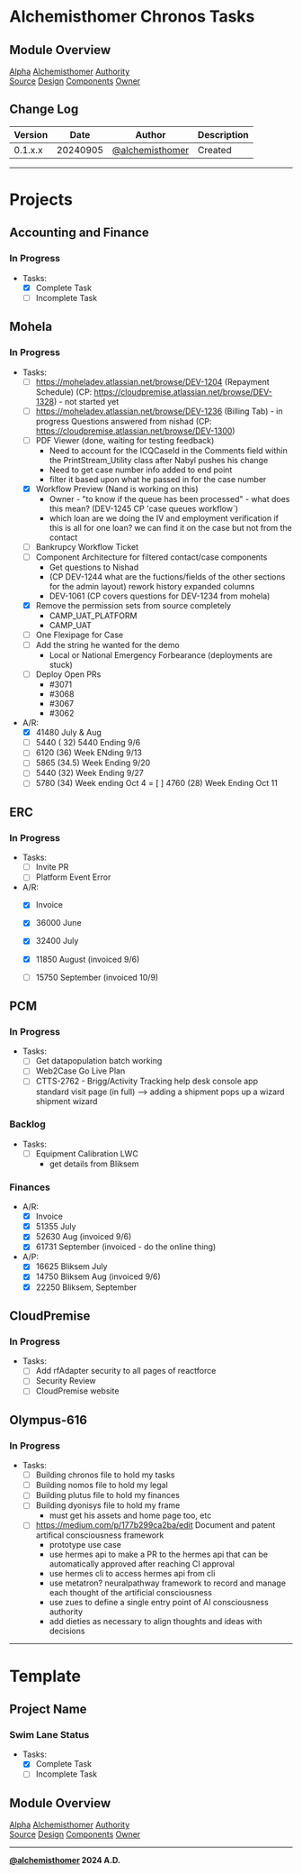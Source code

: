 # Alchemisthomer Chronos Tasks

## Module Overview
[Alpha](../../../README.md)
[Alchemisthomer](../README.md)
[Authority](../../zeus/zeus.components.md)  
[Source](../alchemisthomer.source.md)
[Design](../alchemisthomer.design.md)
[Components](../alchemisthomer.components.md)
[Owner](https://github.com/alchemisthomer)

## Change Log

| Version   | Date       | Author                                                   | Description   |
|-----------|------------|----------------------------------------------------------|---------------|
| 0.1.x.x   | 20240905   | [@alchemisthomer](https://github.com/alchemisthomer)     | Created       

---

# Projects

## Accounting and Finance
### In Progress
- Tasks:
    - [x] Complete Task
    - [ ] Incomplete Task

## Mohela
### In Progress
- Tasks:
    - [ ] https://moheladev.atlassian.net/browse/DEV-1204 (Repayment Schedule)
        (CP: https://cloudpremise.atlassian.net/browse/DEV-1328) - not started yet
    - [ ] https://moheladev.atlassian.net/browse/DEV-1236 (Billing Tab) - in progress
        Questions answered from nishad (CP: https://cloudpremise.atlassian.net/browse/DEV-1300)
    - [ ] PDF Viewer (done, waiting for testing feedback)
        - Need to account for the ICQCaseId in the Comments field within the PrintStream_Utility class after Nabyl pushes his change
        - Need to get case number info added to end point
        - filter it based upon what he passed in for the case number 
    - [x] Workflow Preview (Nand is working on this)
        - Owner - "to know if the queue has been processed" - what does this mean? (DEV-1245 CP 'case queues workflow`)
        - which loan are we doing the IV and employment verification if this is all for one loan?  we can find it on the case but not from the contact
    - [ ] Bankrupcy Workflow Ticket
    - [ ] Component Architecture for filtered contact/case components
        - Get questions to Nishad
        - (CP DEV-1244 what are the fuctions/fields of the other sections for the admin layout)
            rework history
            expanded columns
        - DEV-1061 (CP covers questions for DEV-1234 from mohela)
    - [x] Remove the permission sets from source completely
        - CAMP_UAT_PLATFORM
        - CAMP_UAT
    - [ ] One Flexipage for Case
    - [ ] Add the string he wanted for the demo
        - Local or National Emergency Forbearance (deployments are stuck)
    - [ ] Deploy Open PRs
        - #3071
        - #3068
        - #3067
        - #3062
- A/R:
    - [x] 41480 July & Aug
    - [ ] 5440 ( 32) 5440 Ending 9/6
    - [ ] 6120 (36) Week ENding 9/13
    - [ ] 5865 (34.5) Week Ending 9/20
    - [ ] 5440  (32) Week Ending 9/27
    - [ ] 5780 (34) Week ending Oct 4
    = [ ] 4760 (28) Week Ending Oct 11

## ERC
### In Progress
- Tasks:
    - [ ] Invite PR
    - [ ] Platform Event Error
- A/R:
    - [x] Invoice
    - [x] 36000 June
    - [x] 32400 July
    - [x] 11850 August (invoiced 9/6)
    - [ ] 15750 September (invoiced 10/9)


## PCM
### In Progress
- Tasks:
    - [ ] Get datapopulation batch working
    - [ ] Web2Case Go Live Plan
    - [ ] CTTS-2762 - Brigg/Activity Tracking
        help desk console app
        standard visit page (in full) --> adding a shipment pops up a wizard
        shipment wizard 

### Backlog
- Tasks:
    - [ ] Equipment Calibration LWC
        - get details from Bliksem
### Finances
- A/R:
    - [x] Invoice
    - [x] 51355 July
    - [x] 52630 Aug (invoiced 9/6)
    - [x] 61731 September (invoiced - do the online thing)
- A/P:
    - [x] 16625 Bliksem July
    - [x] 14750 Bliksem Aug (invoiced 9/6)
    - [x] 22250 Bliksem, September

## CloudPremise
### In Progress
- Tasks:
    - [ ] Add rfAdapter security to all pages of reactforce
    - [ ] Security Review
    - [ ] CloudPremise website

## Olympus-616
### In Progress
- Tasks:
    - [ ] Building chronos file to hold my tasks
    - [ ] Building nomos file to hold my legal
    - [ ] Building plutus file to hold my finances
    - [ ] Building dyonisys file to hold my frame
        - must get his assets and home page too, etc
    - [ ] https://medium.com/p/177b299ca2ba/edit Document and patent artifical consciousness framework
        - prototype use case
        - use hermes api to make a PR to the hermes api that can be automatically approved after reaching CI approval
        - use hermes cli to access hermes api from cli
        - use metatron? neuralpathway framework to record and manage each thought of the artificial consciousness
        - use zues to define a single entry point of AI consciousness authority
        - add dieties as necessary to align thoughts and ideas with decisions

---
# Template
## Project Name
### Swim Lane Status
- Tasks:
    - [x] Complete Task
    - [ ] Incomplete Task

## Module Overview
[Alpha](../../../README.md)
[Alchemisthomer](../README.md)
[Authority](../../zeus/zeus.components.md)  
[Source](../alchemisthomer.source.md)
[Design](../alchemisthomer.design.md)
[Components](../alchemisthomer.components.md)
[Owner](https://github.com/alchemisthomer)

***
**[@alchemisthomer](https://github.com/alchemisthomer)
2024 A.D.**